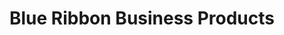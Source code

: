 ---
title: "Blue Ribbon Business Products"
url: /portland/blue-ribbon-business-products/
shop: office supplies
---